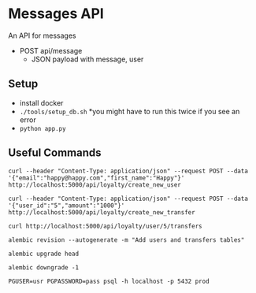 
# Messages API

An API for messages

- POST api/message
    - JSON payload with message, user

## Setup

- install docker
- `./tools/setup_db.sh` *you might have to run this twice if you see an error
- `python app.py`

## Useful Commands

`curl --header "Content-Type: application/json" --request POST --data '{"email":"happy@happy.com","first_name":"Happy"}' http://localhost:5000/api/loyalty/create_new_user`

`curl --header "Content-Type: application/json" --request POST --data '{"user_id":"5","amount":"1000"}' http://localhost:5000/api/loyalty/create_new_transfer`

`curl http://localhost:5000/api/loyalty/user/5/transfers`

`alembic revision --autogenerate -m "Add users and transfers tables"`

`alembic upgrade head`

`alembic downgrade -1`

`PGUSER=usr PGPASSWORD=pass psql -h localhost -p 5432 prod`
